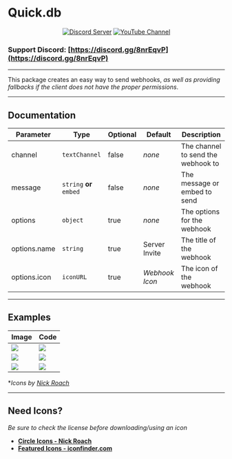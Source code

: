 

Quick.db 
========

<div align="center">
    <p>
        <a href="https://discord.io/plexidev"><img src="https://discordapp.com/api/guilds/343572980351107077/embed.png" alt="Discord Server" /></a>
        <a href="http://www.youtube.com/subscription_center?add_user=TrueXPixels"><img src="https://img.shields.io/badge/Subscribe-YouTube-red.svg" alt="YouTube Channel" /></a>
    </p>
</div> 

### Support Discord: [https://discord.gg/8nrEqvP](https://discord.gg/8nrEqvP)

---

This package creates an easy way to send webhooks, *as well as providing fallbacks if the client does not have the proper permissions*.

---

## Documentation
Parameter | Type | Optional | Default | Description
--- | --- | --- | --- | ---
channel | `textChannel` | false | *none* | The channel to send the webhook to
message | `string` **or** `embed` | false | *none* | The message or embed to send
options | `object` | true | *none* | The options for the webhook
options.name | `string` | true | Server Invite | The title of the webhook
options.icon | `iconURL` | true | *Webhook Icon* | The icon of the webhook

---

## Examples

Image | Code
--- | ---
![](https://i.imgur.com/rW8ciG1.png) | ![](https://i.imgur.com/WYyIXBG.png)
![](https://i.imgur.com/U4lItWR.png) | ![](https://i.imgur.com/68T16fF.png)
![](https://i.imgur.com/4ss82AG.png) | ![](https://i.imgur.com/sybBMsQ.png)
**Icons by [Nick Roach](https://www.iconfinder.com/iconsets/circle-icons-1)*

---

## Need Icons?

*Be sure to check the license before downloading/using an icon*

- **[Circle Icons - Nick Roach](https://www.iconfinder.com/iconsets/circle-icons-1)**
- **[Featured Icons - iconfinder.com](https://www.iconfinder.com/icon-sets/featured/free)**